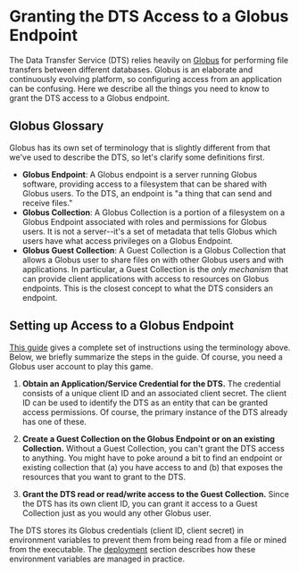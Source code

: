 # Granting the DTS Access to a Globus Endpoint

The Data Transfer Service (DTS) relies heavily on [Globus](https://www.globus.org/)
for performing file transfers between different databases. Globus is an elaborate
and continuously evolving platform, so configuring access from an application
can be confusing. Here we describe all the things you need to know to grant
the DTS access to a Globus endpoint.

## Globus Glossary

Globus has its own set of terminology that is slightly different from that we've
 used to describe the DTS, so let's clarify some definitions first.

* **Globus Endpoint**: A Globus endpoint is a server running Globus software,
  providing access to a filesystem that can be shared with Globus users. To the
  DTS, an endpoint is "a thing that can send and receive files."
* **Globus Collection**: A Globus Collection is a portion of a filesystem on a
  Globus Endpoint associated with roles and permissions for Globus users. It is
  not a server--it's a set of metadata that tells Globus which users have what
  access privileges on a Globus Endpoint.
* **Globus Guest Collection**: A Guest Collection is a Globus Collection that allows
  a Globus user to share files on with other Globus users and with applications.
  In particular, a Guest Collection is the _only mechanism_ that can provide
  client applications with access to resources on Globus endpoints. This is the
  closest concept to what the DTS considers an endpoint.

## Setting up Access to a Globus Endpoint

[This guide](https://docs.globus.org/guides/recipes/automate-with-service-account/)
gives a complete set of instructions using the terminology above. Below, we briefly
summarize the steps in the guide. Of course, you need a Globus user account to play
this game.

1. **Obtain an Application/Service Credential for the DTS.** The credential
   consists of a unique client ID and an associated client secret. The client ID
   can be used to identify the DTS as an entity that can be granted access
   permissions. Of course, the primary instance of the DTS already has one of
   these.

2. **Create a Guest Collection on the Globus Endpoint or on an existing Collection.**
   Without a Guest Collection, you can't grant the DTS access to anything. You might
   have to poke around a bit to find an endpoint or existing collection that (a) you
   have access to and (b) that exposes the resources that you want to grant to the
   DTS.

3. **Grant the DTS read or read/write access to the Guest Collection.** Since
   the DTS has its own client ID, you can grant it access to a Guest Collection
   just as you would any other Globus user.

The DTS stores its Globus credentials (client ID, client secret) in environment
variables to prevent them from being read from a file or mined from the executable.
The [deployment](deployment.md) section describes how these environment variables
are managed in practice.
